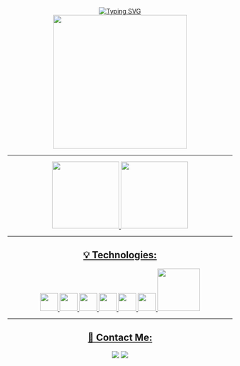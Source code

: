<div align="center">
<a href="https://git.io/typing-svg"><img src="https://readme-typing-svg.demolab.com?font=Fira+Code&weight=600&size=26&pause=1000&color=F48222&center=true&vCenter=true&width=490&height=70&lines=Welcome!+My+name+is+Nath%C3%A1lia+++%3A);I'm+a+Developer." alt="Typing SVG" /></a>

</div>
<div align="center">         
<img src="https://github.com/NathaliaNogueira/NathaliaNogueira/assets/94802675/d96e5054-204d-4760-b1f4-3237e86475a4" width = "300px" />

</div>
<hr>
<div align="center">  
<a href="https://github.com/NathaliaNogueira">
<img height="150em" src="https://github-readme-stats.vercel.app/api/top-langs/?username=NathaliaNogueira&layout=compact&langs_count=7&theme=dracula"/>
<img height="150em" src="https://github-readme-stats.vercel.app/api?username=NathaliaNogueira&show_icons=true&theme=dracula&include_all_commits=true&count_private=true"/>
</div>
<hr>
<div align="center">
<h2>&#128161; Technologies: </h2> 

<div display: inline-block>
<img src="https://cdn.jsdelivr.net/gh/devicons/devicon/icons/python/python-original.svg" width = "40px"/> <img src="https://cdn.jsdelivr.net/gh/devicons/devicon/icons/javascript/javascript-original.svg" width = "40px" /> <img src="https://cdn.jsdelivr.net/gh/devicons/devicon/icons/html5/html5-original.svg" width = "40px" /> <img src="https://cdn.jsdelivr.net/gh/devicons/devicon/icons/css3/css3-original.svg" width = "40px" /> <img src="https://cdn.jsdelivr.net/gh/devicons/devicon/icons/postgresql/postgresql-original.svg" width = "40px" /> <img src="https://cdn.jsdelivr.net/gh/devicons/devicon/icons/git/git-original.svg" width = "40px"/> <img src="https://icon-library.com/images/power-bi-icon/power-bi-icon-21.jpg" width = "95px"/>
</div>
<hr>
<h2>&#128233; Contact Me:</h2>

<div>
<a href = "mailto:nathaliancorrea@gmail.com"><img src="https://img.shields.io/badge/Gmail-D14836?style=for-the-badge&logo=gmail&logoColor=white" target="_blank"></a>
<a href="https://www.linkedin.com/in/nathalia-nogueira12/" target="_blank"><img src="https://img.shields.io/badge/-LinkedIn-%230077B5?style=for-the-badge&logo=linkedin&logoColor=white" target="_blank"></a>   
</div>



